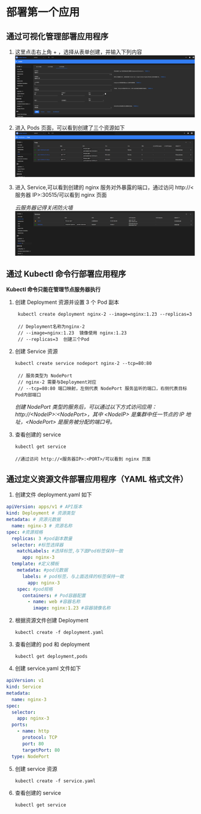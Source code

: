 # 部署第一个应用

## 通过可视化管理部署应用程序

1. 这里点击右上角 + ，选择从表单创建，并输入下列内容
   ![创建资源](./img/create1.png)
2. 进入 Pods 页面，可以看到创建了三个资源如下
   ![Pod内容](./img/pods.png)
3. 进入 Service,可以看到创建的 nginx 服务对外暴露的端口，通过访问 http://<服务器 IP>:30515/可以看到 nginx 页面

   _云服务器记得关闭防火墙_
   ![服务内容](./img/service.png)

## 通过 Kubectl 命令行部署应用程序

  **Kubectl 命令只能在管理节点服务器执行**

1. 创建 Deployment 资源并设置 3 个 Pod 副本

   ```linux
    kubectl create deployment nginx-2 --image=nginx:1.23 --replicas=3

    // Deployment名称为nginx-2
    // --image=nginx:1.23  镜像使用 nginx:1.23
    // --replicas=3  创建三个Pod

   ```

2. 创建 Service 资源

   ```linux
   kubectl create service nodeport nginx-2 --tcp=80:80

    // 服务类型为 NodePort
    // nginx-2 需要与Deployment对应
    // --tcp=80:80 端口映射，左侧代表 NodePort 服务监听的端口，右侧代表目标Pod内部端口

   ```

   _创建 NodePort 类型的服务后，可以通过以下方式访问应用：
   http://\<NodeIP>:\<NodePort>，其中 \<NodeIP> 是集群中任一节点的 IP 地址，\<NodePort> 是服务被分配的端口号。_

3. 查看创建的 service

   ```linux
   kubectl get service

   //通过访问 http://<服务器IP>:<PORT>/可以看到 nginx 页面
   ```

## 通过定义资源文件部署应用程序（YAML 格式文件）

1. 创建文件 deployment.yaml 如下

```yaml
apiVersion: apps/v1 # API版本
kind: Deployment # 资源类型
metadata: # 资源元数据
  name: nginx-3 # 资源名称
spec: #资源规格
  replicas: 3 #pod副本数量
  selector: #标签选择器
    matchLabels: #选择标签,与下面Pod标签保持一致
      app: nginx-3
  template: #定义模板
    metadata: #pod元数据
      labels: # pod标签，与上面选择的标签保持一致
        app: nginx-3
    spec: #pod规格
      containers: # Pod容器配置
        - name: web #容器名称
          image: nginx:1.23 #容器镜像名称
```

2. 根据资源文件创建 Deployment

   ```linux
   kubectl create -f deployment.yaml
   ```

3. 查看创建的 pod 和 deployment

   ```linux
   kubectl get deployment,pods
   ```

4. 创建 service.yaml 文件如下

```yaml
apiVersion: v1
kind: Service
metadata:
  name: nginx-3
spec:
  selector:
    app: nginx-3
  ports:
    - name: http
      protocol: TCP
      port: 80
      targetPort: 80
  type: NodePort
```

5. 创建 service 资源

   ```linux
   kubectl create -f service.yaml
   ```

6. 查看创建的 service

   ```linux
   kubectl get service
   ```
